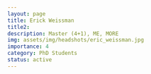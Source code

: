 ```yaml
---
layout: page
title: Erick Weissman
title2: 
description: Master (4+1), ME, MORE
img: assets/img/headshots/eric_weissman.jpg
importance: 4
category: PhD Students
status: active
---
```



